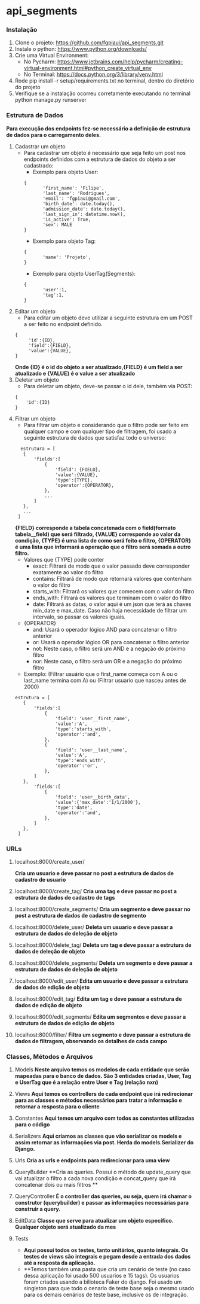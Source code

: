 # api_segments
### Instalação
1. Clone o projeto: https://github.com/fgpiaui/api_segments.git
2. Instale o python: https://www.python.org/downloads/
3. Crie uma Virtual Environment: 
   - No Pycharm: https://www.jetbrains.com/help/pycharm/creating-virtual-environment.html#python_create_virtual_env
   - No Terminal: https://docs.python.org/3/library/venv.html
4. Rode pip install -r setup/requirements.txt no terminal, dentro do diretório do projeto
5. Verifique se a instalação ocorreu corretamente executando no terminal python manage.py runserver

### Estrutura de Dados
**Para execução dos endpoints fez-se necessário a definição de estrutura de dados para o carregamento deles.**
1. Cadastrar um objeto
   - Para cadastrar um objeto é necessário que seja feito um post nos endpoints definidos com a estrutura de dados do objeto a ser cadastrado:
     - Exemplo para objeto User:
     ```
     {
            'first_name': 'Filipe',
            'last_name': 'Rodrigues',
            'email': 'fgpiaui@gmail.com',
            'birth_date': date.today(),
            'admission_date': date.today(),
            'last_sign_in': datetime.now(),
            'is_active': True,
            'sex': MALE
     }
     ```
     - Exemplo para objeto Tag:
     ```
     {
            'name': 'Projeto',            
     }
     ```
     - Exemplo para objeto UserTag(Segments):
     ```
     {
            'user':1,
            'tag':1,
     }
     ```
2. Editar um objeto 
   - Para editar um objeto deve utilizar a seguinte estrutura em um POST a ser feito no endpoint definido.
   ```
   {
        'id':{ID},
        'field':{FIELD},
        'value':{VALUE},
   }
   ```
   **Onde {ID} é o id do objeto a ser atualizado,{FIELD} é um field a ser atualizado e {VALUE} é o value a ser atualizado**
3.  Deletar um objeto
    - Para deletar um objeto, deve-se passar o id dele, também via POST:
    ```
    {
        'id':{ID}
    }
    ```
4. Filtrar um objeto
   - Para filtrar um objeto e considerando que o filtro pode ser feito em qualquer campo e com qualquer tipo de filtragem, foi usado a seguinte estrutura de dados que satisfaz todo o universo:
   ```
     estrutura = [
      {
          'fields':[
              {
                  'field': {FIELD},
                  'value':{VALUE},
                  'type':{TYPE},
                  'operator':{OPERATOR},
              },
              ...
          ]
      },
      ...
    ]
   ```
   **{FIELD} corresponde a tabela concatenada com o field(formato tabela__field) que será filtrado, {VALUE} corresponde ao valor da condição, {TYPE} é uma lista de como será feito o filtro, {OPERATOR} é uma lista que informará a operação que o filtro será somada a outro filtro.**
   - Valores que {TYPE} pode conter
     - exact: Filtrará de modo que o valor passado deve corresponder exatamente ao valor do filtro
     - contains: Filtrará de modo que retornará valores que contenham o valor do filtro
     - starts_with: Filtrará os valores que comecem com o valor do filtro
     - ends_with: Filtrará os valores que terminam com o valor do filtro
     - date: Filtrará as datas, o valor aqui é um json que terá as chaves min_date e max_date. Caso não haja necessidade de filtrar um intervalo, so passar os valores iguais.
   - {OPERATOR}
     - and: Usará o operador lógico AND para concatenar o filtro anterior
     - or: Usará o operador lógico OR para concatenar o filtro anterior
     - not: Neste caso, o filtro será um AND e a negação do próximo filtro
     - nor: Neste caso, o filtro será um OR e a negação do próximo filtro
   - Exemplo: (Filtrar usuário que o first_name começa com A ou o last_name termina com A) ou (Filtrar usuario que nasceu antes de 2000)
   ```
   estrutura = [
      {
          'fields':[
              {
                  'field': 'user__first_name',
                  'value':'A',
                  'type':'starts_with',
                  'operator':'and',
              },
              {
                  'field': 'user__last_name',
                  'value':'A',
                  'type':'ends_with',
                  'operator':'or',
              },              
          ]
      },      
          'fields':[
              {
                  'field': 'user__birth_data',
                  'value':{'max_date':'1/1/2000'},
                  'type':'date',
                  'operator':'and',
              },        
          ]
      },
    ]
   ```

### URLs
1. localhost:8000/create_user/
    
    **Cria um usuario e deve passar no post a estrutura de dados de cadastro de usuario**
2. localhost:8000/create_tag/
    **Cria uma tag e deve passar no post a estrutura de dados de cadastro de tags**
3. localhost:8000/create_segments/
    **Cria um segmento e deve passar no post a estrutura de dados de cadastro de segmento**
4. localhost:8000/delete_user/
    **Deleta um usuario e deve passar a estrutura de dados de deleção de objeto**
5. localhost:8000/delete_tag/
    **Deleta um tag e deve passar a estrutura de dados de deleção de objeto**
6. localhost:8000/delete_segments/
    **Deleta um segmento e deve passar a estrutura de dados de deleção de objeto**
7. localhost:8000/edit_user/
    **Edita um usuario e deve passar a estrutura de dados de edição de objeto**
8. localhost:8000/edit_tag/
    **Edita um tag e deve passar a estrutura de dados de edição de objeto**
9. localhost:8000/edit_segments/
    **Edita um segmentos e deve passar a estrutura de dados de edição de objeto**
10. localhost:8000/filter/
    **Filtra um segmento e deve passar a estrutura de dados de filtragem, observando os detalhes de cada campo**

### Classes, Métodos e Arquivos
1. Models
    **Neste arquivo temos os modelos de cada entidade que serão mapeadas para o banco de dados. São 3 entidades criadas, User, Tag e UserTag que é a relação entre User e Tag (relação nxn)**
    
2. Views
    **Aqui temos os controllers de cada endpoint que irá redirecionar para as classes e métodos necessários para tratar a informação e retornar a resposta para o cliente**

3. Constantes
    **Aqui temos um arquivo com todos as constantes utilizadas para o código**

4. Serializers
    **Aqui criamos as classes que vão serializar os models e assim retornar as informações via post. Herda do models.Serializer do Django.**
  
5. Urls
    **Cria as urls e endpoints para redirecionar para uma view**
    
6. QueryBuilder
    **Cria as queries. Possui o método de update_query que vai atualizar o filtro a cada nova condição e concat_query que irá concatenar dois ou mais filtros **
7. QueryController
    **É o controller das queries, ou seja, quem irá chamar o construtor (querybuilder) e passar as informações necessárias para construir a query.**
8. EditData
    **Classe que serve para atualizar um objeto específico. Qualquer objeto será atualizado da mes**
9. Tests
    - **Aqui possui todos os testes, tanto unitários, quanto integrais. Os testes de views são integrais e pegam desde a entrada dos dados até a resposta da aplicação.**
    - **Temos também uma pasta que cria um cenário de teste (no caso dessa aplicação foi usado 500 usuarios e 15 tags). Os usuarios foram criados usando a bilioteca Faker do django. Foi usado um singleton para que todo o cenario de teste base seja o mesmo usado para os demais cenários de teste base, inclusive os de integração.
